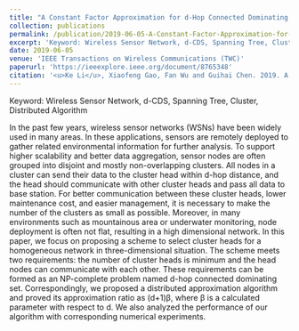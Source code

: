 ```yaml
---
title: "A Constant Factor Approximation for d-Hop Connected Dominating Set in 3-Dimensional Wireless Network"
collection: publications
permalink: /publication/2019-06-05-A-Constant-Factor-Approximation-for-d-Hop-Connected-Dominating-Set-in-3-Dimensional-Wireless-Networks
excerpt: 'Keyword: Wireless Sensor Network, d-CDS, Spanning Tree, Cluster, Distributed Algorithm'
date: 2019-06-05
venue: 'IEEE Transactions on Wireless Communications (TWC)'
paperurl: 'https://ieeexplore.ieee.org/document/8765348'
citation: '<u>Ke Li</u>, Xiaofeng Gao, Fan Wu and Guihai Chen. 2019. A Constant Factor Approximation for d-Hop Connected Dominating Set in 3-Dimensional Wireless Network. <i>IEEE Transactions on Wireless Communications (TWC)</i>, 18(9): pp. 4357-4367.'
---
```

Keyword: Wireless Sensor Network, d-CDS, Spanning Tree, Cluster, Distributed Algorithm

In the past few years, wireless sensor networks (WSNs) have been widely used in many areas. In these applications, sensors are remotely deployed to gather related environmental information for further analysis. To support higher scalability and better data aggregation, sensor nodes are often grouped into disjoint and mostly non-overlapping clusters. All nodes in a cluster can send their data to the cluster head within d-hop distance, and the head should communicate with other cluster heads and pass all data to base station. For better communication between these cluster heads, lower maintenance cost, and easier management, it is necessary to make the number of the clusters as small as possible. Moreover, in many environments such as mountainous area or underwater monitoring, node deployment is often not flat, resulting in a high dimensional network. In this paper, we focus on proposing a scheme to select cluster heads for a homogeneous network in three-dimensional situation. The scheme meets two requirements: the number of cluster heads is minimum and the head nodes can communicate with each other. These requirements can be formed as an NP-complete problem named d-hop connected dominating set. Correspondingly, we proposed a distributed approximation algorithm and proved its approximation ratio as (d+1)β, where β is a calculated parameter with respect to d. We also analyzed the performance of our algorithm with corresponding numerical experiments.

<!--Designed a scheme to select cluster heads for a homogeneous network in a three-dimensional situation based on the concept of d-hop connected dominating set.-->
<!--Proposed a distributed approximation algorithm and proved its approximation ratio.-->
<!--Conducted numerical experiments with 100 nodes randomly distributed in a three-dimensional Wireless Sensor Network (WSN) to analyze and prove the efficiency of the algorithm.-->

<!--[Download paper here](https://ieeexplore.ieee.org/document/8765348)-->

<!--Recommended citation: <u>Ke Li</u>, Xiaofeng Gao, Fan Wu and Guihai Chen. 2019. A Constant Factor Approximation for d-Hop Connected Dominating Set in 3-Dimensional Wireless Network. <i>IEEE Transactions on Wireless Communications (TWC)</i>, 18(9): pp. 4357-4367.-->
